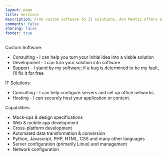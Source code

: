 ```yaml
---
layout: page
title: Services
description: From custom software to IT solutions, Ars Mentis offers a broad range of services to meet your technology needs.
comments: false
sharing: false
footer: true
---
```


Custom Software:
* Consulting - I can help you turn your initial idea into a viable solution
* Development - I can turn your solution into software
* Support - I stand by my software; if a bug is determined to be my fault, I’ll fix it for free

IT Solutions:
* Consulting - I can help configure servers and set up office networks.
* Hosting - I can securely host your application or content.

Capabilities:
* Mock-ups & design specifications
* Web & mobile app development
* Cross-platform development
* Automated data transformation & conversion
* Python, Javascript, PHP, HTML, CSS and many other languages
* Server configuration (primarily Linux) and management
* Network configuration